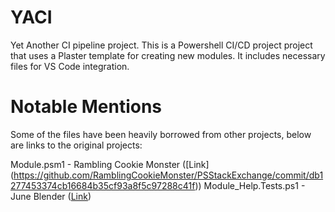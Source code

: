 # YACI
Yet Another CI pipeline project. This is a Powershell CI/CD project project that uses a Plaster template for creating new modules. It includes necessary files for VS Code integration.

# Notable Mentions
Some of the files have been heavily borrowed from other projects, below are links to the original projects:

Module.psm1 - Rambling Cookie Monster ([Link] (https://github.com/RamblingCookieMonster/PSStackExchange/commit/db1277453374cb16684b35cf93a8f5c97288c41f))
Module_Help.Tests.ps1 - June Blender ([Link](https://github.com/juneb/PowerShellHelpDeepDive/commit/7f1df0e9c9e9a0d56196f187fc6f5c6230670e2d))

